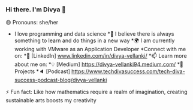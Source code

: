 ### Hi there. I'm Divya 👋
😄 Pronouns: she/her

<!--
**dvellanki/dvellanki** is a ✨ _special_ ✨ repository because its `README.md` (this file) appears on your GitHub profile.

Here are some ideas to get you started:

- 🔭 I’m currently working on ...
- 🌱 I’m currently learning ...
- 👯 I’m looking to collaborate on ...
- 🤔 I’m looking for help with ...
- 💬 Ask me about ...
- 📫 How to reach me: ...
- 😄 Pronouns: ...
- ⚡ Fun fact: ...
-->

* I love programming and data science
*🌱 I believe there is always something to learn and do things in a new way
*🌍 I am currently working with VMware as an Application Developer
*Connect with me on:
  *🏢 [LinkedIn] www.linkedin.com/in/divya-vellanki/
  *📫 Learn more about me on:
  *💡 [Medium] https://divya-vellanki94.medium.com/
  *🎯 Projects
  *🔈 [Podcast] https://www.techdivasuccess.com/tech-diva-success-podcast-blog/divya-vellanki

⚡ Fun fact: Like how mathematics require a realm of imagination, creating sustainable arts boosts my creativity
